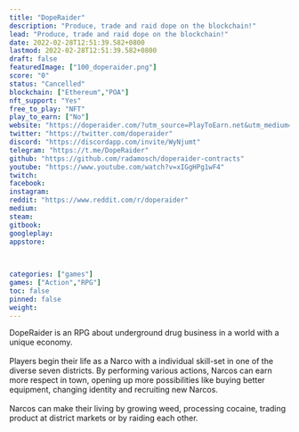 ```yaml
---
title: "DopeRaider"
description: "Produce, trade and raid dope on the blockchain!"
lead: "Produce, trade and raid dope on the blockchain!"
date: 2022-02-28T12:51:39.582+0800
lastmod: 2022-02-28T12:51:39.582+0800
draft: false
featuredImage: ["100_doperaider.png"]
score: "0"
status: "Cancelled"
blockchain: ["Ethereum","POA"]
nft_support: "Yes"
free_to_play: "NFT"
play_to_earn: ["No"]
website: "https://doperaider.com/?utm_source=PlayToEarn.net&utm_medium=organic&utm_campaign=gamepage"
twitter: "https://twitter.com/doperaider"
discord: "https://discordapp.com/invite/WyNjumt"
telegram: "https://t.me/DopeRaider"
github: "https://github.com/radamosch/doperaider-contracts"
youtube: "https://www.youtube.com/watch?v=xIGgHPg1wF4"
twitch: 
facebook: 
instagram: 
reddit: "https://www.reddit.com/r/doperaider"
medium: 
steam: 
gitbook: 
googleplay: 
appstore: 

  
    
categories: ["games"]
games: ["Action","RPG"]
toc: false
pinned: false
weight: 
---
```

DopeRaider is an RPG about underground drug business in a world with a unique economy.<br> <br> Players begin their life as a Narco with a individual skill-set in one of the diverse seven districts. By performing various actions, Narcos can earn more respect in town, opening up more possibilities like buying better equipment, changing identity and recruiting new Narcos.<br> <br> Narcos can make their living by growing weed, processing cocaine, trading product at district markets or by raiding each other.